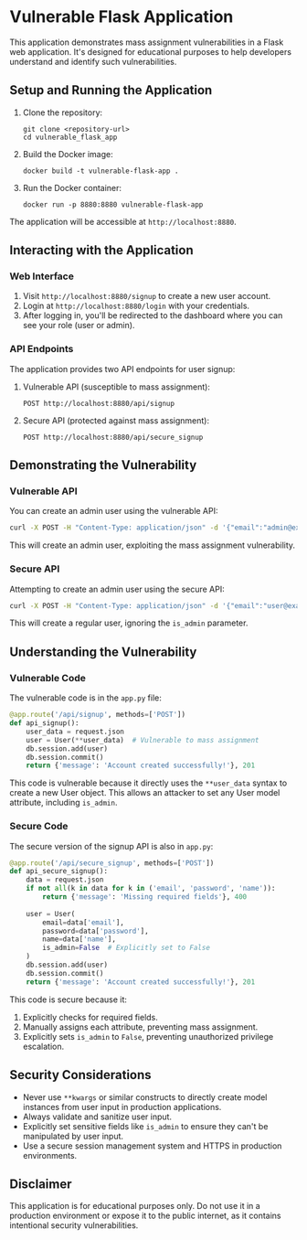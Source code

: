 # Vulnerable Flask Application

This application demonstrates mass assignment vulnerabilities in a Flask web application. It's designed for educational purposes to help developers understand and identify such vulnerabilities.

## Setup and Running the Application

1. Clone the repository:
   ```
   git clone <repository-url>
   cd vulnerable_flask_app
   ```

2. Build the Docker image:
   ```
   docker build -t vulnerable-flask-app .
   ```

3. Run the Docker container:
   ```
   docker run -p 8880:8880 vulnerable-flask-app
   ```

The application will be accessible at `http://localhost:8880`.

## Interacting with the Application

### Web Interface

1. Visit `http://localhost:8880/signup` to create a new user account.
2. Login at `http://localhost:8880/login` with your credentials.
3. After logging in, you'll be redirected to the dashboard where you can see your role (user or admin).

### API Endpoints

The application provides two API endpoints for user signup:

1. Vulnerable API (susceptible to mass assignment):
   ```
   POST http://localhost:8880/api/signup
   ```

2. Secure API (protected against mass assignment):
   ```
   POST http://localhost:8880/api/secure_signup
   ```

## Demonstrating the Vulnerability

### Vulnerable API

You can create an admin user using the vulnerable API:

```bash
curl -X POST -H "Content-Type: application/json" -d '{"email":"admin@example.com", "password":"adminpass", "name":"Admin User", "is_admin":true}' http://localhost:8880/api/signup
```

This will create an admin user, exploiting the mass assignment vulnerability.

### Secure API

Attempting to create an admin user using the secure API:

```bash
curl -X POST -H "Content-Type: application/json" -d '{"email":"user@example.com", "password":"userpass", "name":"Regular User", "is_admin":true}' http://localhost:8880/api/secure_signup
```

This will create a regular user, ignoring the `is_admin` parameter.

## Understanding the Vulnerability

### Vulnerable Code

The vulnerable code is in the `app.py` file:

```python
@app.route('/api/signup', methods=['POST'])
def api_signup():
    user_data = request.json
    user = User(**user_data)  # Vulnerable to mass assignment
    db.session.add(user)
    db.session.commit()
    return {'message': 'Account created successfully!'}, 201
```

This code is vulnerable because it directly uses the `**user_data` syntax to create a new User object. This allows an attacker to set any User model attribute, including `is_admin`.

### Secure Code

The secure version of the signup API is also in `app.py`:

```python
@app.route('/api/secure_signup', methods=['POST'])
def api_secure_signup():
    data = request.json
    if not all(k in data for k in ('email', 'password', 'name')):
        return {'message': 'Missing required fields'}, 400
    
    user = User(
        email=data['email'],
        password=data['password'],
        name=data['name'],
        is_admin=False  # Explicitly set to False
    )
    db.session.add(user)
    db.session.commit()
    return {'message': 'Account created successfully!'}, 201
```

This code is secure because it:
1. Explicitly checks for required fields.
2. Manually assigns each attribute, preventing mass assignment.
3. Explicitly sets `is_admin` to `False`, preventing unauthorized privilege escalation.

## Security Considerations

- Never use `**kwargs` or similar constructs to directly create model instances from user input in production applications.
- Always validate and sanitize user input.
- Explicitly set sensitive fields like `is_admin` to ensure they can't be manipulated by user input.
- Use a secure session management system and HTTPS in production environments.

## Disclaimer

This application is for educational purposes only. Do not use it in a production environment or expose it to the public internet, as it contains intentional security vulnerabilities.
